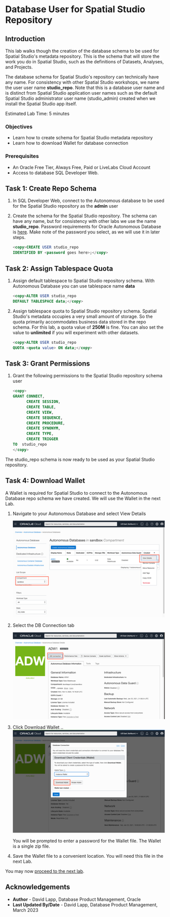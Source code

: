 # Database User for Spatial Studio Repository

## Introduction

This lab walks though the creation of the database schema to be used for Spatial Studio's metadata repository. This is the schema that will store the work you do in Spatial Studio, such as the definitions of Datasets, Analyses, and Projects.

The database schema for Spatial Studio's repository can technically have any name. For consistency with other Spatial Studio workshops, we name the user user name **studio\_repo**.  Note that this is a database user name and is distinct from Spatial Studio application user names such as the default Spatial Studio administrator user name (studio_admin) created when we install the Spatial Studio app itself.

Estimated Lab Time: 5 minutes

### Objectives

* Learn how to create schema for Spatial Studio metadata repository
* Learn how to download Wallet for database connection

### Prerequisites

* An Oracle Free Tier, Always Free, Paid or LiveLabs Cloud Account
* Access to database SQL Developer Web.

<!-- *This is the "fold" - below items are collapsed by default*  -->

## Task 1: Create Repo Schema

1. In SQL Developer Web, connect to the Autonomous database to be used for the Spatial Studio repository as the **admin** user

2. Create the schema for the Spatial Studio repository. The schema can have any name, but for consistency with other labs we use the name **studio_repo**. Password requirements for Oracle Autonomous Database is [here](https://docs.oracle.com/en/cloud/paas/autonomous-database/adbsa/manage-users-create.html#GUID-72DFAF2A-C4C3-4FAC-A75B-846CC6EDBA3F). Make note of the password you select, as we will use it in later steps.

    ```sql
   <copy>CREATE USER studio_repo
   IDENTIFIED BY <password goes here>;</copy>
    ```

## Task 2: Assign Tablespace Quota

1. Assign default tablespace to Spatial Studio repository schema.  With Autonomous Database you can use tablespace name **data**

    ```sql
   <copy>ALTER USER studio_repo
   DEFAULT TABLESPACE data;</copy>
    ```

2. Assign tablespace quota to Spatial Studio repository schema. Spatial Studio's metadata occupies a very small amount of storage. So the quota primarily accommodates business data stored in the repo schema. For this lab, a quota value of **250M** is fine. You can also set the value to **unlimited** if you will experiment with other datasets.

    ```sql
   <copy>ALTER USER studio_repo
   QUOTA <quota value> ON data;</copy>
    ```

## Task 3: Grant Permissions

1. Grant the following permissions to the Spatial Studio repository schema user

      ```sql
      <copy>
      GRANT CONNECT,
            CREATE SESSION,
            CREATE TABLE,
            CREATE VIEW,
            CREATE SEQUENCE,
            CREATE PROCEDURE,
            CREATE SYNONYM,
            CREATE TYPE,
            CREATE TRIGGER
      TO  studio_repo
      </copy>
      ```

The studio_repo schema is now ready to be used as your Spatial Studio repository.

## Task 4: Download Wallet

   A Wallet is required for Spatial Studio to connect to the Autonomous Database repo schema we have created. We will use the Wallet in the next Lab.

1. Navigate to your Autonomous Database and select View Details

   ![Image alt text](images/repo-schema-1.png "Image title")

2. Select the DB Connection tab

   ![Image alt text](images/repo-schema-2.png "Image title")

3. Click Download Wallet
   ..
   ![Image alt text](images/repo-schema-3.png "Image title")

   You will be prompted to enter a password for the Wallet file. The Wallet is a single zip file.

4. Save the Wallet file to a convenient location. You will need this file in the next Lab.

You may now [proceed to the next lab](#next).

## Acknowledgements

* **Author** - David Lapp, Database Product Management, Oracle
* **Last Updated By/Date** - David Lapp, Database Product Management, March 2023


